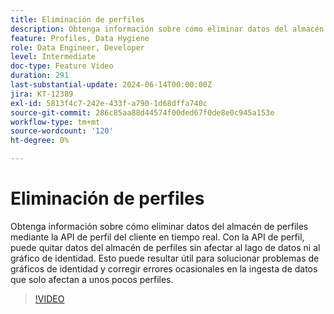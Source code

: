 ```yaml
---
title: Eliminación de perfiles
description: Obtenga información sobre cómo eliminar datos del almacén de perfiles mediante la API de perfil del cliente en tiempo real. Con la API de perfil, puede quitar datos del almacén de perfiles sin afectar al lago de datos ni al gráfico de identidad. Esto puede resultar útil para solucionar problemas de gráficos de identidad y corregir errores ocasionales en la ingesta de datos que solo afectan a unos pocos perfiles.
feature: Profiles, Data Hygiene
role: Data Engineer, Developer
level: Intermediate
doc-type: Feature Video
duration: 291
last-substantial-update: 2024-06-14T00:00:00Z
jira: KT-12389
exl-id: 5813f4c7-242e-433f-a790-1d68dffa740c
source-git-commit: 286c85aa88d44574f00ded67f0de8e0c945a153e
workflow-type: tm+mt
source-wordcount: '120'
ht-degree: 0%

---
```


# Eliminación de perfiles

Obtenga información sobre cómo eliminar datos del almacén de perfiles mediante la API de perfil del cliente en tiempo real. Con la API de perfil, puede quitar datos del almacén de perfiles sin afectar al lago de datos ni al gráfico de identidad. Esto puede resultar útil para solucionar problemas de gráficos de identidad y corregir errores ocasionales en la ingesta de datos que solo afectan a unos pocos perfiles.

>[!VIDEO](https://video.tv.adobe.com/v/3429807/?learn=on&enablevpops)
